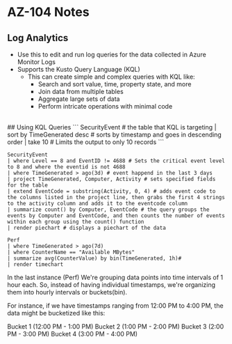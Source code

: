 # AZ-104 Notes
## Log Analytics
- Use this to edit and run log queries for the data collected in Azure Monitor Logs
- Supports the Kusto Query Language (KQL)
	- This can create simple and complex queries with KQL like:
		- Search and sort value, time, property state, and more
		- Join data from multiple tables
		- Aggregate large sets of data
		- Perform intricate operations with minimal code
<br/>
## Using KQL Queries
```
SecurityEvent # the table that KQL is targeting
| sort by TimeGenerated desc # sorts by timestamp and goes in descending order
| take 10 # Limits the output to only 10 records
```

```
SecurityEvent
| where Level == 8 and EventID != 4688 # Sets the critical event level to 8 and where the eventid is not 4688
| where TimeGenerated > ago(3d) # event happend in the last 3 days
| project TimeGenerated, Computer, Activity # sets specified fields for the table
| extend EventCode = substring(Activity, 0, 4) # adds event code to the columns listed in the project line, then grabs the first 4 strings to the activity column and adds it to the eventcode column
| summarize count() by Computer, EventCode # the query groups the events by Computer and EventCode, and then counts the number of events within each group using the count() function
| render piechart # displays a piechart of the data
```
```
Perf
| where TimeGenerated > ago(7d)
| where CounterName == "Available MBytes"
| summarize avg(CounterValue) by bin(TimeGenerated, 1h)# 
| render timechart
```
In the last instance (Perf) We're grouping data points into time intervals of 1 hour each. So, instead of having individual timestamps, we're organizing them into hourly intervals or buckets(bin).

For instance, if we have timestamps ranging from 12:00 PM to 4:00 PM, the data might be bucketized like this:

Bucket 1 (12:00 PM - 1:00 PM)
Bucket 2 (1:00 PM - 2:00 PM)
Bucket 3 (2:00 PM - 3:00 PM)
Bucket 4 (3:00 PM - 4:00 PM)
